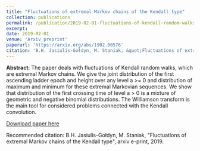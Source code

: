 ```yaml
---
title: "Fluctuations of extremal Markov chains of the Kendall type"
collection: publications
permalink: /publication/2019-02-01-fluctuations-of-kendall-random-walks
excerpt: 
date: 2019-02-01
venue: 'Arxiv preprint'
paperurl: 'https://arxiv.org/abs/1902.00576'
citation: 'B.H. Jasiulis-Gołdyn, M. Staniak, &quot;Fluctuations of extremal Markov chains of the Kendall type&quot;, arxiv e-print, 2019.'
---
```


**Abstract**: The paper deals with fluctuations of Kendall random walks, which are extremal Markov chains. We give the joint distribution of the first ascending ladder epoch and height over any level a >= 0 and distribution of maximum and minimum for these extremal Markovian sequences. We show that distribution of the first crossing time of level a > 0 is a mixture of geometric and negative binomial distributions. The Williamson transform is the main tool for considered problems connected with the Kendall convolution. 

[Download paper here](https://arxiv.org/pdf/1902.00576)

Recommended citation: B.H. Jasiulis-Gołdyn, M. Staniak, &quot;Fluctuations of extremal Markov chains of the Kendall type&quot;, arxiv e-print, 2019.
